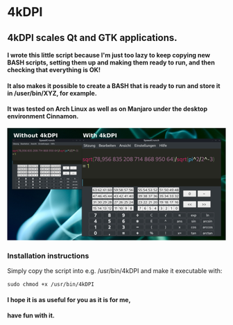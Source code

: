 # 4kDPI
## 4kDPI scales Qt and GTK applications.

#### I wrote this little script because I'm just too lazy to keep copying new BASH scripts, setting them up and making them ready to run, and then checking that everything is OK!
#### It also makes it possible to create a BASH that is ready to run and store it in /user/bin/XYZ, for example.

#### It was tested on Arch Linux as well as on Manjaro under the desktop environment Cinnamon.
![Theme](https://raw.githubusercontent.com/MTrage/4kDPI/main/Preview.jpg)
### Installation instructions
Simply copy the script into e.g. /usr/bin/4kDPI and make it executable with:

    sudo chmod +x /usr/bin/4kDPI


#### I hope it is as useful for you as it is for me,
#### have fun with it.
